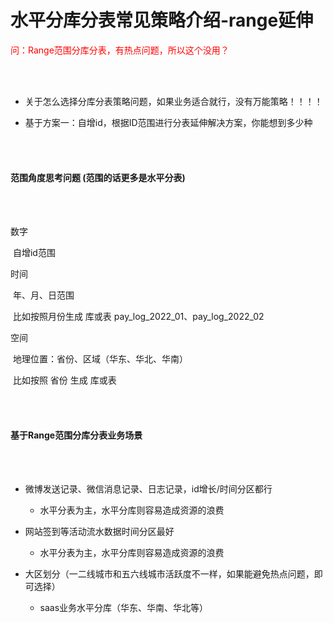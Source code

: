 # 水平分库分表常见策略介绍-range延伸

<font color="red">问：Range范围分库分表，有热点问题，所以这个没用？</font>

 <br></br>

- 关于怎么选择分库分表策略问题，如果业务适合就行，没有万能策略！！！！

- 基于方案一：自增id，根据ID范围进行分表延伸解决方案，你能想到多少种

   <br></br>

#### 范围角度思考问题 (范围的话更多是水平分表)

 <br></br>

数字

​	自增id范围

时间

​	年、月、日范围

​	比如按照月份生成 库或表 pay_log_2022_01、pay_log_2022_02

空间

​	地理位置：省份、区域（华东、华北、华南）

​	比如按照 省份 生成 库或表

 <br></br>

#### 基于Range范围分库分表业务场景

 <br></br>

- 微博发送记录、微信消息记录、日志记录，id增长/时间分区都行
  - 水平分表为主，水平分库则容易造成资源的浪费
- 网站签到等活动流水数据时间分区最好
  - 水平分表为主，水平分库则容易造成资源的浪费

- 大区划分（一二线城市和五六线城市活跃度不一样，如果能避免热点问题，即可选择）
  - saas业务水平分库（华东、华南、华北等）